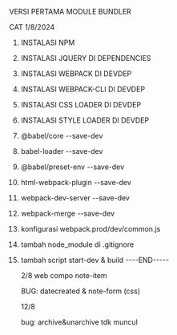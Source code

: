 VERSI PERTAMA MODULE BUNDLER

CAT
1/8/2024

1. INSTALASI NPM
2. INSTALASI JQUERY DI DEPENDENCIES
3. INSTALASI WEBPACK DI DEVDEP
4. INSTALASI WEBPACK-CLI DI DEVDEP
5. INSTALASI CSS LOADER DI DEVDEP
6. INSTALASI STYLE LOADER DI DEVDEP
7. @babel/core --save-dev
8. babel-loader --save-dev
9. @babel/preset-env --save-dev
10. html-webpack-plugin --save-dev
11. webpack-dev-server --save-dev
12. webpack-merge --save-dev
13. konfigurasi webpack.prod/dev/common.js
14. tambah node_module di .gitignore
15. tambah script start-dev & build
    ----END-----

    2/8
    web compo note-item

    BUG: datecreated & note-form (css)

    12/8

    bug: archive&unarchive tdk muncul
